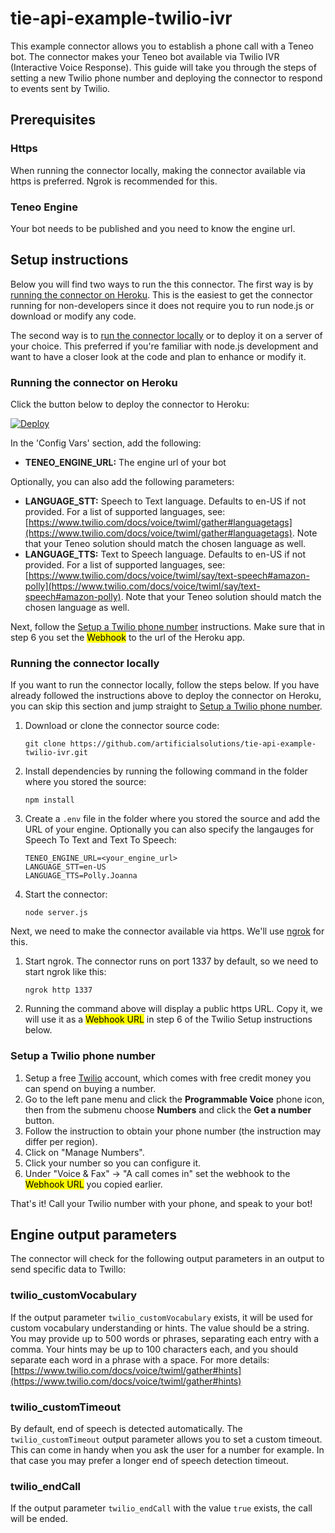 # tie-api-example-twilio-ivr
This example connector allows you to establish a phone call with a Teneo bot. The connector makes your Teneo bot available via Twilio IVR (Interactive Voice Response). This guide will take you through the steps of setting a new Twilio phone number and deploying the connector to respond to events sent by Twilio.


## Prerequisites
### Https
When running the connector locally, making the connector available via https is preferred. Ngrok is recommended for this.

### Teneo Engine
Your bot needs to be published and you need to know the engine url.

## Setup instructions
Below you will find two ways to run the this connector. The first way is by [running the connector on Heroku](#running-the-connector-on-heroku). This is the easiest to get the connector running for non-developers since it does not require you to run node.js or download or modify any code.

The second way is to [run the connector locally](#running-the-connector-locally) or to deploy it on a server of your choice. This preferred if you're familiar with node.js development and want to have a closer look at the code and plan to enhance or modify it.

### Running the connector on Heroku
Click the button below to deploy the connector to Heroku:

[![Deploy](https://www.herokucdn.com/deploy/button.svg?classes=heroku)](https://heroku.com/deploy?template=https://github.com/artificialsolutions/tie-api-example-twilio-ivr)

In the 'Config Vars' section, add the following:
* **TENEO_ENGINE_URL:** The engine url of your bot

Optionally, you can also add the following parameters:
* **LANGUAGE_STT:** Speech to Text language. Defaults to en-US if not provided. For a list of supported languages, see: [https://www.twilio.com/docs/voice/twiml/gather#languagetags](https://www.twilio.com/docs/voice/twiml/gather#languagetags). Note that your Teneo solution should match the chosen language as well.
* **LANGUAGE_TTS:** Text to Speech language. Defaults to en-US if not provided. For a list of supported languages, see: [https://www.twilio.com/docs/voice/twiml/say/text-speech#amazon-polly](https://www.twilio.com/docs/voice/twiml/say/text-speech#amazon-polly). Note that your Teneo solution should match the chosen language as well.

Next, follow the [Setup a Twilio phone number](#setup-a-twilio-phone-number) instructions. Make sure that in step 6 you set the <mark>Webhook</mark> to the url of the Heroku app.

### Running the connector locally
If you want to run the connector locally, follow the steps below. If you have already followed the instructions above to deploy the connector on Heroku, you can skip this section and jump straight to [Setup a Twilio phone number](#setup-a-twilio-phone-number).
1. Download or clone the connector source code:
    ```
    git clone https://github.com/artificialsolutions/tie-api-example-twilio-ivr.git
    ```
2. Install dependencies by running the following command in the folder where you stored the source:
    ```
    npm install
    ``` 
3. Create a `.env` file in the folder where you stored the source and add the URL of your engine. Optionally you can also specify the langauges for Speech To Text and Text To Speech:
    ```
    TENEO_ENGINE_URL=<your_engine_url>
    LANGUAGE_STT=en-US
    LANGUAGE_TTS=Polly.Joanna
    ```
4. Start the connector:
    ```
    node server.js
    ```

Next, we need to make the connector available via https. We'll use [ngrok](https://ngrok.com) for this.

1. Start ngrok. The connector runs on port 1337 by default, so we need to start ngrok like this:
    ```
    ngrok http 1337
    ```
2. Running the command above will display a public https URL. Copy it, we will use it as a <mark>Webhook URL</mark> in step 6 of the Twilio Setup instructions below.

### Setup a Twilio phone number
1. Setup a free [Twilio](https://www.twilio.com/try-twilio) account, which comes with free credit money you can spend on buying a number.
2. Go to the left pane menu and click the **Programmable Voice** phone icon, then from the submenu choose **Numbers** and click the **Get a number** button.
3. Follow the instruction to obtain your phone number (the instruction may differ per region).
4. Click on "Manage Numbers".
5. Click your number so you can configure it.
6. Under "Voice & Fax" -> "A call comes in" set the webhook to the <mark>Webhook URL</mark> you copied earlier.


That's it! Call your Twilio number with your phone, and speak to your bot!

## Engine output parameters
The connector will check for the following output parameters in an output to send specific data to Twillo:

### twilio_customVocabulary
If the output parameter `twilio_customVocabulary` exists, it will be used for custom vocabulary understanding or hints. The value should be a string. You may provide up to 500 words or phrases, separating each entry with a comma. Your hints may be up to 100 characters each, and you should separate each word in a phrase with a space. For more details: [https://www.twilio.com/docs/voice/twiml/gather#hints](https://www.twilio.com/docs/voice/twiml/gather#hints)

### twilio_customTimeout
By default, end of speech is detected automatically. The `twilio_customTimeout` output parameter allows you to set a custom timeout. This can come in handy when you ask the user for a number for example. In that case you may prefer a longer end of speech detection timeout.

### twilio_endCall
If the output parameter `twilio_endCall` with the value `true` exists, the call will be ended.